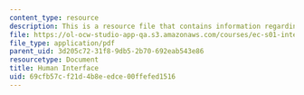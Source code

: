 ```yaml
---
content_type: resource
description: This is a resource file that contains information regarding human interface.
file: https://ol-ocw-studio-app-qa.s3.amazonaws.com/courses/ec-s01-internet-technology-in-local-and-global-communities-spring-2005-summer-2005/69cfb57cf21d4b8eedce00ffefed1516_MITEC_S01S05_inheritance.pdf
file_type: application/pdf
parent_uid: 3d205c72-31f8-9db5-2b70-692eab543e86
resourcetype: Document
title: Human Interface
uid: 69cfb57c-f21d-4b8e-edce-00ffefed1516
---
```

